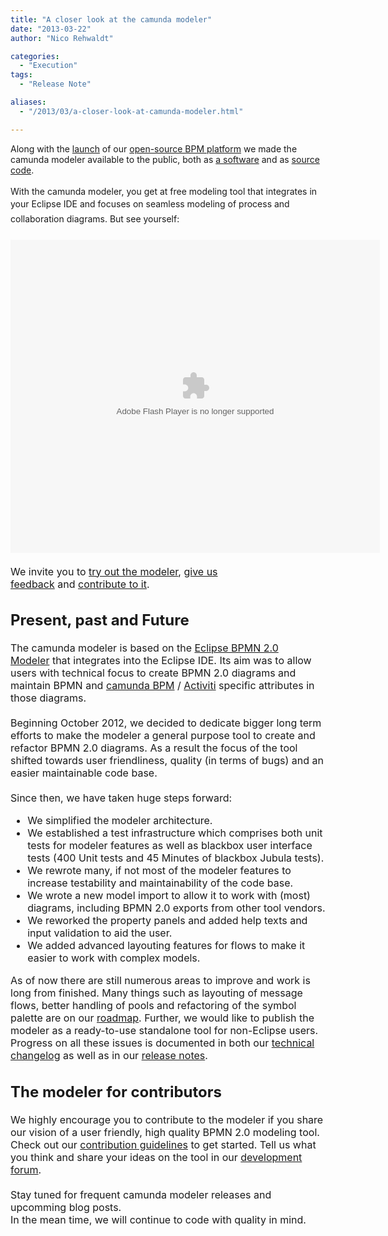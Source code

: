 ```yaml
---
title: "A closer look at the camunda modeler"
date: "2013-03-22"
author: "Nico Rehwaldt"

categories:
  - "Execution"
tags: 
  - "Release Note"

aliases:
  - "/2013/03/a-closer-look-at-camunda-modeler.html"

---
```


<div>
Along with the <a href="http://camundabpm.blogspot.de/2013/03/camunda-forks-activiti-and-launches.html">launch</a> of our <a href="http://camunda.org/">open-source BPM platform</a> we made the camunda modeler available to the public, both as <a href="http://camunda.org/download/modeler/">a&nbsp;software</a> and as&nbsp;<a href="https://github.com/camunda/camunda-modeler" target="_blank">source code</a>.<br />
<br />
With the camunda modeler, you get at free modeling tool that integrates in your Eclipse IDE and <span style="font-family: inherit;"><span style="background-color: white; line-height: 24.44444465637207px;">focuses on seamless modeling of process and collaboration</span><span style="background-color: white; line-height: 24.44444465637207px;">&nbsp;diagrams.&nbsp;</span></span>But see yourself:<br />
<div style="font-size: medium; font-weight: normal;">
<br /></div>
<div style="font-size: medium; font-weight: normal;">
<embed align="middle" allowscriptaccess="always" height="501" pluginspage="http://www.macromedia.com/go/getflashplayer" quality="high" src="http://camunda.github.com/camunda-modeler/assets/video/intro.swf" type="application/x-shockwave-flash" width="591"></embed></div>
<div style="font-size: medium; font-weight: normal;">
<br /></div>
<div style="font-size: medium; font-weight: normal;">
We invite you to&nbsp;<a href="http://camunda.org/download/modeler/">try out the modeler</a>,&nbsp;<a href="https://groups.google.com/forum/#!forum/camunda-bpm-users">give us feedback</a>&nbsp;and&nbsp;<a href="https://github.com/camunda/camunda-modeler/blob/kepler/CONTRIBUTING.md">contribute to it</a>.<br />
<h2>
Present, past and Future</h2>
The camunda modeler is based on the <a href="http://eclipse.org/bpmn2-modeler/">Eclipse BPMN 2.0 Modeler</a>&nbsp;that integrates into the Eclipse IDE. Its aim was to allow users with technical focus to create BPMN 2.0 diagrams and maintain BPMN and&nbsp;<a href="http://camunda.org/">camunda BPM</a>&nbsp;/&nbsp;<a href="http://activiti.org/">Activiti</a>&nbsp;specific attributes in those diagrams.<br />
<br />
Beginning October 2012, we decided to dedicate bigger long term efforts to make the modeler a general purpose tool to create and refactor BPMN 2.0 diagrams. As a result the focus of the tool shifted towards user&nbsp;friendliness, quality (in terms of bugs) and an easier maintainable code base.<br />
<br />
Since then, we have taken huge steps forward:<br />
<ul>
<li>We simplified the modeler architecture.</li>
<li>We established a test infrastructure which comprises both unit tests for modeler features as well as blackbox user interface tests (400 Unit tests and 45 Minutes of blackbox Jubula tests).</li>
<li>We rewrote many, if not most of the modeler features to increase testability and maintainability of the code base.</li>
<li>We wrote a new model import to allow it to work with (most) diagrams, including BPMN 2.0 exports from other tool vendors.</li>
<li>We reworked the property panels and added help texts and input validation&nbsp;to aid the user.</li>
<li>We added advanced layouting features for flows to make it easier to work with complex models.</li>
</ul>
<div>
As of now there are still numerous areas to improve and work is long from finished. Many things such as layouting of message flows, better handling of pools and refactoring of the symbol palette are on our <a href="http://camunda.org/roadmap/">roadmap</a>. Further, we would like to publish the modeler as a ready-to-use standalone tool for non-Eclipse users. Progress on all these issues is documented in both our&nbsp;<a href="https://github.com/camunda/camunda-modeler/blob/kepler/CHANGELOG.md">technical changelog</a>&nbsp;as well as in our&nbsp;<a href="http://camunda.org/components/modeler/release-notes/">release notes</a>.&nbsp;</div>
<h2>
The modeler for contributors</h2>
<div>
We highly encourage you to contribute to the modeler if you share our vision of a user&nbsp;friendly, high quality BPMN 2.0 modeling tool. Check out our <a href="https://github.com/camunda/camunda-modeler/blob/kepler/CONTRIBUTING.md">contribution guidelines</a>&nbsp;to get started. Tell us what you think and share your ideas on the tool in our&nbsp;<a href="https://groups.google.com/forum/#!forum/camunda-bpm-dev">development forum</a>.</div>
<div>
<br /></div>
<div>
Stay tuned for frequent camunda modeler releases and upcomming blog posts.</div>
<div>
In the mean time, we will continue to code with quality in mind.</div>
</div>
</div>